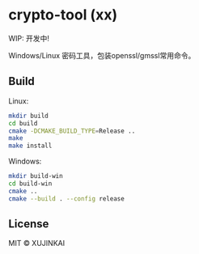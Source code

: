 # crypto-tool (xx)

WIP: 开发中!

Windows/Linux 密码工具，包装openssl/gmssl常用命令。

## Build

Linux:

```sh
mkdir build
cd build
cmake -DCMAKE_BUILD_TYPE=Release ..
make
make install
```

Windows:
```sh
mkdir build-win
cd build-win
cmake ..
cmake --build . --config release
```

## License

MIT © XUJINKAI
